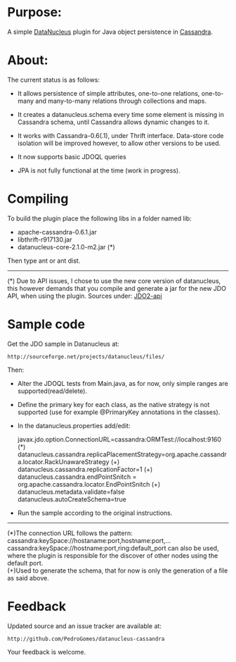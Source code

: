 # Purpose:

A simple 
<a href="http://www.datanucleus.org/project/download.html">DataNucleus</a> plugin for
Java object persistence in <a href="http://cassandra.apache.org/">Cassandra</a>.

# About: 

The current status is as follows:

- It allows persistence of simple attributes, one-to-one relations, one-to-many and many-to-many relations through collections and maps.  
 
- It creates a datanucleus.schema every time some element is missing in Cassandra schema, until Cassandra allows dynamic changes to it.

- It works with Cassandra-0.6(.1), under Thrift interface. Data-store code isolation will be improved however, to allow other versions to be used.

- It now supports basic JDOQL queries 

- JPA is not fully functional at the time (work in progress).

# Compiling

To build the plugin place the following libs in a folder named lib:

- apache-cassandra-0.6.1.jar <br>
- libthrift-r917130.jar <br>
- datanucleus-core-2.1.0-m2.jar (*)  

Then type ant or ant dist.

----------------
(*) Due to API issues, I chose to use the new core version of datanucleus, this however demands that you compile and generate a jar for the new JDO API, when using the plugin. Sources under:
<a href="http://www.datanucleus.org/downloads/maven2/javax/jdo/jdo2-api/2.3-ec/">JDO2-api</a> 

# Sample code
	
Get the JDO sample in Datanucleus at:

	http://sourceforge.net/projects/datanucleus/files/

Then:

- Alter the JDOQL tests from Main.java, as for now, only simple ranges are supported(read/delete).<br>
- Define the primary key for each class, as the native strategy is not supported (use for example @PrimaryKey annotations in the classes).<br>
- In the datanucleus.properties add/edit:

   javax.jdo.option.ConnectionURL=cassandra:ORMTest://localhost:9160   (*)
   datanucleus.cassandra.replicaPlacementStrategy=org.apache.cassandra.locator.RackUnawareStrategy (+) <br>
   datanucleus.cassandra.replicationFactor=1 (+) <br>
   datanucleus.cassandra.endPointSnitch = org.apache.cassandra.locator.EndPointSnitch (+) <br>
   datanucleus.metadata.validate=false 
   datanucleus.autoCreateSchema=true 

- Run the sample according to the original instructions.

-----------------
(*)The connection URL follows the pattern: cassandra:keySpace://hostaname:port,hostname:port,...
   cassandra:keySpace://hostname:port,ring:default_port can also be used, where the plugin is responsible for the discover of other nodes using the default port. <br>
(+)Used to generate the schema, that for now is only the generation of a file as said above. 

# Feedback

Updated source and an issue tracker are available at:
	
	http://github.com/PedroGomes/datanucleus-cassandra

Your feedback is welcome.




